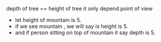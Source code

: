 depth of tree == height of tree
it only depend point of view
* let height of mountain is 5.
* if we see mountain , we will say is height is  5.
* and if person sitting on top of mountain it say depth is 5.